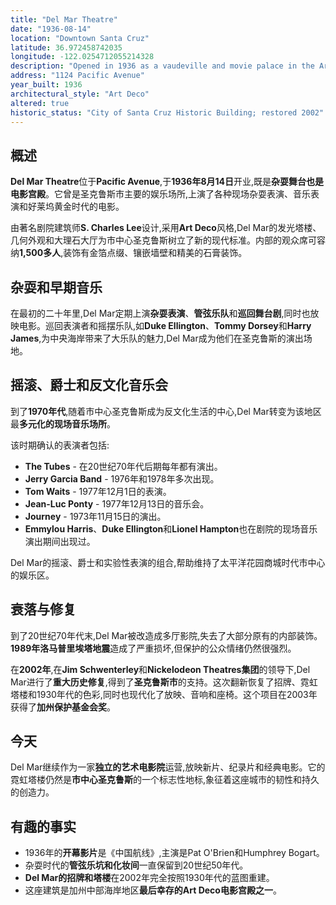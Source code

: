 ```yaml
---
title: "Del Mar Theatre"
date: "1936-08-14"
location: "Downtown Santa Cruz"
latitude: 36.972458742035
longitude: -122.0254712055214328
description: "Opened in 1936 as a vaudeville and movie palace in the Art Deco style, the Del Mar Theatre later became a major concert venue and remains a restored art-house landmark in downtown Santa Cruz."
address: "1124 Pacific Avenue"
year_built: 1936
architectural_style: "Art Deco"
altered: true
historic_status: "City of Santa Cruz Historic Building; restored 2002"
---
```


## 概述

**Del Mar Theatre**位于**Pacific Avenue**,于**1936年8月14日**开业,既是**杂耍舞台也是电影宫殿**。它曾是圣克鲁斯市主要的娱乐场所,上演了各种现场杂耍表演、音乐表演和好莱坞黄金时代的电影。

由著名剧院建筑师**S. Charles Lee**设计,采用**Art Deco**风格,Del Mar的发光塔楼、几何外观和大理石大厅为市中心圣克鲁斯树立了新的现代标准。内部的观众席可容纳**1,500多人**,装饰有金箔点缀、镶嵌墙壁和精美的石膏装饰。

## 杂耍和早期音乐

在最初的二十年里,Del Mar定期上演**杂耍表演**、**管弦乐队**和**巡回舞台剧**,同时也放映电影。巡回表演者和摇摆乐队,如**Duke Ellington**、**Tommy Dorsey**和**Harry James**,为中央海岸带来了大乐队的魅力,Del Mar成为他们在圣克鲁斯的演出场地。

## 摇滚、爵士和反文化音乐会

到了**1970年代**,随着市中心圣克鲁斯成为反文化生活的中心,Del Mar转变为该地区最**多元化的现场音乐场所**。

该时期确认的表演者包括:

- **The Tubes** - 在20世纪70年代后期每年都有演出。
- **Jerry Garcia Band** - 1976年和1978年多次出现。
- **Tom Waits** - 1977年12月1日的表演。
- **Jean-Luc Ponty** - 1977年12月13日的音乐会。
- **Journey** - 1973年11月15日的演出。
- **Emmylou Harris**、**Duke Ellington**和**Lionel Hampton**也在剧院的现场音乐演出期间出现过。

Del Mar的摇滚、爵士和实验性表演的组合,帮助维持了太平洋花园商城时代市中心的娱乐区。

## 衰落与修复

到了20世纪70年代末,Del Mar被改造成多厅影院,失去了大部分原有的内部装饰。**1989年洛马普里埃塔地震**造成了严重损坏,但保护的公众情绪仍然很强烈。

在**2002年**,在**Jim Schwenterley**和**Nickelodeon Theatres集团**的领导下,Del Mar进行了**重大历史修复**,得到了**圣克鲁斯市**的支持。这次翻新恢复了招牌、霓虹塔楼和1930年代的色彩,同时也现代化了放映、音响和座椅。这个项目在2003年获得了**加州保护基金会奖**。

## 今天

Del Mar继续作为一家**独立的艺术电影院**运营,放映新片、纪录片和经典电影。它的霓虹塔楼仍然是**市中心圣克鲁斯**的一个标志性地标,象征着这座城市的韧性和持久的创造力。

## 有趣的事实

- 1936年的**开幕影片**是《中国航线》,主演是Pat O'Brien和Humphrey Bogart。
- 杂耍时代的**管弦乐坑和化妆间**一直保留到20世纪50年代。
- **Del Mar的招牌和塔楼**在2002年完全按照1930年代的蓝图重建。
- 这座建筑是加州中部海岸地区**最后幸存的Art Deco电影宫殿之一**。
